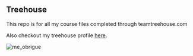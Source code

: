 ## Treehouse

This repo is for all my course files completed through teamtreehouse.com

Also checkout my treehouse profile [here](https://github.com/rafaelmiranda178).

![me_obrigue](https://cloud.githubusercontent.com/assets/13561392/20143204/32c13172-a67f-11e6-9835-cecb65013bc5.jpg)
